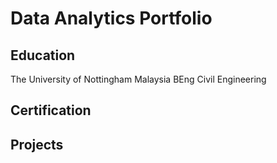 # Data Analytics Portfolio

## Education
  The University of Nottingham Malaysia
  BEng Civil Engineering

## Certification

## Projects
